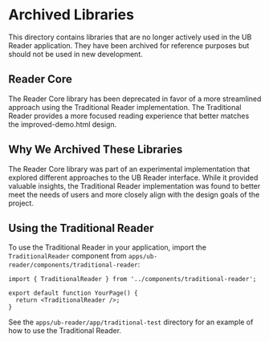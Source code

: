 # Archived Libraries

This directory contains libraries that are no longer actively used in the UB Reader application. They have been archived for reference purposes but should not be used in new development.

## Reader Core

The Reader Core library has been deprecated in favor of a more streamlined approach using the Traditional Reader implementation. The Traditional Reader provides a more focused reading experience that better matches the improved-demo.html design.

## Why We Archived These Libraries

The Reader Core library was part of an experimental implementation that explored different approaches to the UB Reader interface. While it provided valuable insights, the Traditional Reader implementation was found to better meet the needs of users and more closely align with the design goals of the project.

## Using the Traditional Reader

To use the Traditional Reader in your application, import the `TraditionalReader` component from `apps/ub-reader/components/traditional-reader`:

```tsx
import { TraditionalReader } from '../components/traditional-reader';

export default function YourPage() {
  return <TraditionalReader />;
}
```

See the `apps/ub-reader/app/traditional-test` directory for an example of how to use the Traditional Reader.
